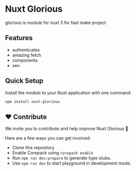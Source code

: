 # Nuxt Glorious

glorious is module for nuxt 3 for fast make project

## Features

- authenticates
- amazing fetch
- components
- seo

## Quick Setup

Install the module to your Nuxt application with one command:

```bash
npm install nuxt-glorious
```

## <a name="contribute">❤️ Contribute</a>

We invite you to contribute and help improve Nuxt Glorious 💚

Here are a few ways you can get involved:

- Clone this repository
- Enable Corepack using `corepack enable`
- Run `npm run dev:prepare` to generate type stubs.
- Use `npm run dev` to start playground in development mode.

